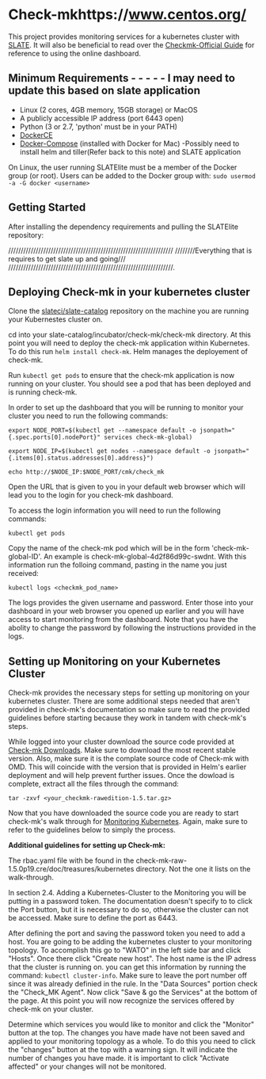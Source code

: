 # Check-mkhttps://www.centos.org/
This project provides monitoring services for a kubernetes cluster with [SLATE](http://slateci.io/). It will also be beneficial to read over the [Checkmk-Official Guide](https://checkmk.com/cms.html) for reference to using the online dashboard.

## Minimum Requirements - - - - - I may need to update this based on slate application
- Linux (2 cores, 4GB memory, 15GB storage) or MacOS
- A publicly accessible IP address (port 6443 open)
- Python (3 or 2.7, 'python' must be in your PATH)
- [DockerCE](https://docs.docker.com/install/#supported-platforms)
- [Docker-Compose](https://github.com/docker/compose/releases) (installed with Docker for Mac)
-Possibly need to install helm and tiller(Refer back to this note) and SLATE application

On Linux, the user running SLATElite must be a member of the Docker group (or root).
Users can be added to the Docker group with: `sudo usermod -a -G docker <username>`

## Getting Started
After installing the dependency requirements and pulling the SLATElite repository:


//////////////////////////////////////////////////////////////////
////////Everything that is requires to get slate up and going///
//////////////////////////////////////////////////////////////////.


## Deploying Check-mk in your kubernetes cluster

Clone the [slateci/slate-catalog](https://github.com/slateci/slate-catalog) repository on the machine you are running your Kubernestes cluster on.

cd into your slate-catalog/incubator/check-mk/check-mk directory. At this point you will need to deploy the check-mk application within Kubernetes. To do this run `helm install check-mk`. Helm manages the deployement of check-mk.

Run `kubectl get pods` to ensure that the check-mk application is now running on your cluster. You should see a pod that has been deployed and is running check-mk.

In order to set up the dashboard that you will be running to monitor your cluster you need to run the following commands:

`export NODE_PORT=$(kubectl get --namespace default -o jsonpath="{.spec.ports[0].nodePort}" services check-mk-global)`

`export NODE_IP=$(kubectl get nodes --namespace default -o jsonpath="{.items[0].status.addresses[0].address}")`

`echo http://$NODE_IP:$NODE_PORT/cmk/check_mk`

Open the URL that is given to you in your default web browser which will lead you to the login for you check-mk dashboard.

To access the login information you will need to run the following commands:

`kubectl get pods`

Copy the name of the check-mk pod which will be in the form 'check-mk-global-ID'. An example is check-mk-global-4d2f86d99c-swdnt. With this information run the folloing command, pasting in the name you just received:

`kubectl logs <checkmk_pod_name>`

The logs provides the given username and password. Enter those into your dashboard in your web browser you opened up earlier and you will have access to start monitoring from the dashboard. Note that you have the abolity to change the password by following the instructions provided in the logs.

## Setting up Monitoring on your Kubernetes Cluster

Check-mk provides the necessary steps for setting up monitoring on your kubernetes cluster. There are some additional steps needed that aren't provided in check-mk's documentation so make sure to read the provided guidelines before starting because they work in tandem with check-mk's steps.


While logged into your cluster download the source code provided at [Check-mk Downloads](https://checkmk.com/download-source.php?). Make sure to download the most recent stable version. Also, make sure it is the complate source code of Check-mk with OMD. This will coincide with the version that is provided in Helm's earlier deployment and will help prevent further issues. Once the dowload is complete, extract all the files through the command:

`tar -zxvf <your_checkmk-rawedition-1.5.tar.gz>`

Now that you have downloaded the source code you are ready to start check-mk's walk through for [Monitoring Kubernetes](https://checkmk.com/cms_monitoring_kubernetes.html). Again, make sure to refer to the guidelines below to simply the process.



**Additional guidelines for setting up Check-mk:**

The rbac.yaml file with be found in the check-mk-raw-1.5.0p19.cre/doc/treasures/kubernetes directory. Not the one it lists on the walk-through.

In section 2.4. Adding a Kubernetes-Cluster to the Monitoring you will be putting in a password token. The documentation doesn't specify to to click the Port button, but it is necessary to do so, otherwise the cluster can not be accessed. Make sure to define the port as 6443.

After defining the port and saving the password token you need to add a host. You are going to be adding the kubernetes cluster to your monitoring topology. To accomplish this go to "WATO" in the left side bar and click "Hosts". Once there click "Create new host". The host name is the IP adress that the cluster is running on. you can get this information by running the command: `kubectl cluster-info`. Make sure to leave the port number off since it was already definied in the rule. In the "Data Sources" portion check the "Check_MK Agent". Now click "Save & go the Services" at the bottom of the page. At this point you will now recognize the services offered by check-mk on your cluster. 

Determine which services you would like to monitor and click the "Monitor" button at the top. The changes you have made have not been saved and applied to your monitoring topology as a whole. To do this you need to click the "changes" button at the top with a warning sign. It will indicate the number of changes you have made. it is important to click "Activate affected" or your changes will not be monitored.








